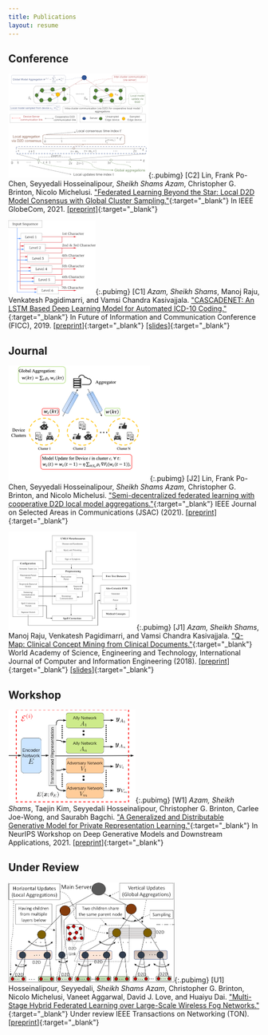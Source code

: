 ```yaml
---
title: Publications
layout: resume
---
```

## Conference

![](/images/flbeyondstar.png){:.pubimg}
[C2] Lin, Frank Po-Chen, Seyyedali Hosseinalipour, _Sheikh Shams Azam_, Christopher G. Brinton, Nicolo Michelusi. ["Federated Learning Beyond the Star: Local D2D Model Consensus with Global Cluster Sampling."](https://arxiv.org/abs/2109.03350){:target="_blank"} In IEEE GlobeCom, 2021. [[preprint]](https://arxiv.org/abs/2109.03350){:target="_blank"}

![](/images/cascadenet.png){:.pubimg}
[C1] _Azam, Sheikh Shams_, Manoj Raju, Venkatesh Pagidimarri, and Vamsi Chandra Kasivajjala. ["CASCADENET: An LSTM Based Deep Learning Model for Automated ICD-10 Coding."](https://link.springer.com/chapter/10.1007/978-3-030-12385-7_6){:target="_blank"} In Future of Information and Communication Conference (FICC), 2019. [[preprint]](https://www.researchgate.net/profile/Sheikh_Shams_Azam/publication/330831968_CASCADENET_An_LSTM_based_deep_learning_model_for_automated_ICD-10_coding/links/5cb464f2299bf12097666d63/CASCADENET-An-LSTM-based-deep-learning-model-for-automated-ICD-10-coding.pdf){:target="_blank"} [[slides]](https://drive.google.com/file/d/1P0-ih5VfSx4INWS9oRnezkNJ9PAnn1OI/view?usp=sharing){:target="_blank"}

## Journal

![](/images/tthl.png){:.pubimg}
[J2] Lin, Frank Po-Chen, Seyyedali Hosseinalipour, _Sheikh Shams Azam_, Christopher G. Brinton, and Nicolo Michelusi. ["Semi-decentralized federated learning with cooperative D2D local model aggregations."](https://ieeexplore.ieee.org/abstract/document/9562522){:target="_blank"} IEEE Journal on Selected Areas in Communications (JSAC) (2021). [[preprint]](https://arxiv.org/abs/2103.10481){:target="_blank"}

![](/images/qmap.png){:.pubimg}
[J1] _Azam, Sheikh Shams_, Manoj Raju, Venkatesh Pagidimarri, and Vamsi Chandra Kasivajjala. ["Q-Map: Clinical Concept Mining from Clinical Documents."](https://publications.waset.org/10009490/pdf){:target="_blank"} World Academy of Science, Engineering and Technology, International Journal of Computer and Information Engineering (2018). [[preprint]](https://arxiv.org/abs/1804.11149){:target="_blank"} [[slides]](https://drive.google.com/file/d/1DGFSsaRQIcWbYTSgilYVWDCwiikDg_Fh/view?usp=sharing){:target="_blank"}

## Workshop

![](/images/eigan.png){:.pubimg}
[W1] _Azam, Sheikh Shams_, Taejin Kim, Seyyedali Hosseinalipour, Christopher G. Brinton, Carlee Joe-Wong, and Saurabh Bagchi. ["A Generalized and Distributable Generative Model for Private Representation Learning."](https://arxiv.org/abs/2010.01792){:target="_blank"} In NeurIPS Workshop on Deep Generative Models and Downstream Applications, 2021. [[preprint]](https://arxiv.org/abs/2010.01792){:target="_blank"}



## Under Review

![](/images/mhfl.png){:.pubimg}
[U1] Hosseinalipour, Seyyedali, _Sheikh Shams Azam_, Christopher G. Brinton, Nicolo Michelusi, Vaneet Aggarwal, David J. Love, and Huaiyu Dai. ["Multi-Stage Hybrid Federated Learning over Large-Scale Wireless Fog Networks."](){:target="_blank"} Under review IEEE Transactions on Networking (TON). [[preprint]](https://arxiv.org/abs/2007.09511){:target="_blank"}

